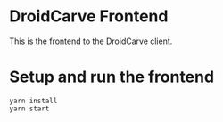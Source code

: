 # DroidCarve Frontend
This is the frontend to the DroidCarve client.

# Setup and run the frontend
```shell
yarn install
yarn start
```